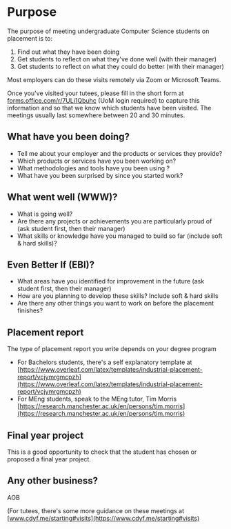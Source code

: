 # Purpose

The purpose of meeting undergraduate Computer Science students on placement is to:

1. Find out what they have been doing
2. Get students to reflect on what they've done well (with their manager)
3. Get students to reflect on what they could do better (with their manager)

Most employers can do these visits remotely via Zoom or Microsoft Teams.

Once you've visited your tutees, please fill in the short form at [forms.office.com/r/7ULi1Qbuhc](https://forms.office.com/r/7ULi1Qbuhc) (UoM login required) to capture this information and so that we know which students have been visited. The meetings usually last somewhere between 20 and 30 minutes.


## What have you been doing?

* Tell me about your employer and the products or services they provide?
* Which products or services have you been working on? 
* What methodologies and tools have you been using ?
* What have you been surprised by since you started work?

## What went well (WWW)? 

* What is going well? 
* Are there any projects or achievements you are particularly proud of (ask student first, then their manager) 
* What skills or knowledge have you managed to build so far (include soft & hard skills)?

## Even Better If (EBI)?

* What areas have you identified for improvement in the future (ask student first, then their manager)
* How are you planning to develop these skills? Include soft & hard skills
* Are there any other things you want to work on before the placement finishes?

## Placement report
The type of placement report you write depends on your degree program

* For Bachelors students, there's a self explanatory template at [https://www.overleaf.com/latex/templates/industrial-placement-report/vcjymrgmcpzh](https://www.overleaf.com/latex/templates/industrial-placement-report/vcjymrgmcpzh)
* For MEng students, speak to the MEng tutor, Tim Morris [https://research.manchester.ac.uk/en/persons/tim.morris](https://research.manchester.ac.uk/en/persons/tim.morris)

## Final year project
This is a good opportunity to check that the student has chosen or proposed a final year project.

## Any other business?

AOB

(For tutees, there's some more guidance on these meetings at [www.cdyf.me/starting#visits](https://www.cdyf.me/starting#visits)
